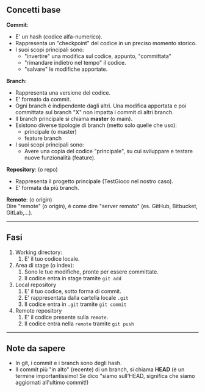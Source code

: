 ## Concetti base
**Commit**:
- E' un hash (codice alfa-numerico).
- Rappresenta un "checkpoint" del codice in un preciso momento storico.
- I suoi scopi principali sono:
  - "invertire" una modifica sul codice, appunto, "committata"
  - "rimandare indietro nel tempo" il codice.
  - "salvare" le modifiche apportate.

**Branch**:
- Rappresenta una versione del codice.
- E' formato da commit.
- Ogni branch è indipendente dagli altri. Una modifica apportata e poi committata sul branch "X" non impatta i commit di altri branch.
- Il branch principale si chiama **master** (o main).
- Esistono diverse tipologie di branch (metto solo quelle che uso):
  - principale (o master)
  - feature branch
- I suoi scopi principali sono:
  - Avere una copia del codice "principale", su cui sviluppare e testare nuove funzionalità (feature).


**Repository**: (o repo)
- Rappresenta il progetto principale (TestGioco nel nostro caso).
- E' formata da più branch.

**Remote**: (o origin) \
Dire "remote" (o origin), è come dire "server remoto" (es. GitHub, Bitbucket, GitLab,...).

****
## Fasi
1. Working directory:
   1. E' il tuo codice locale.
2. Area di stage (o index):
   1. Sono le tue modifiche, pronte per essere committate.
   2. Il codice entra in stage tramite `git add`
3. Local repository
   1. E' il tuo codice, sotto forma di commit.
   2. E' rappresentata dalla cartella locale `.git`
   3. Il codice entra in `.git` tramite `git commit`
4. Remote repository
   1. E' il codice presente sulla `remote`.
   2. Il codice entra nella `remote` tramite `git push`

****
## Note da sapere
- In git, i commit e i branch sono degli hash.
- Il commit più "in alto" (recente) di un branch, si chiama **HEAD** (è un termine importantissimo! Se dico "siamo sull'HEAD, significa che siamo aggiornati all'ultimo commit!) 
